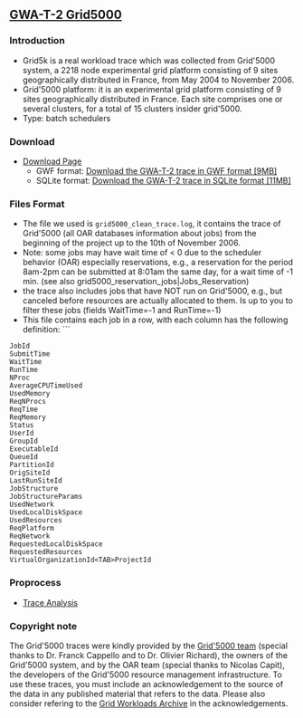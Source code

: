 [GWA-T-2 Grid5000](http://gwa.ewi.tudelft.nl/datasets/gwa-t-2-grid5000)
---


### Introduction
- Grid5k is a real workload trace which was collected from Grid'5000 system, a 2218 node experimental grid platform consisting of 9 sites geographically distributed in France, from May 2004 to November 2006. 
- Grid'5000 platform: it is an experimental grid platform consisting of 9 sites geographically distributed in France. Each site comprises one or several clusters, for a total of 15 clusters insider grid'5000.
- Type: batch schedulers

### Download
- [Download Page](http://gwa.ewi.tudelft.nl/datasets/gwa-t-2-grid5000)
  - GWF format: [Download the GWA-T-2 trace in GWF format [9MB]](http://gwa.ewi.tudelft.nl/fileadmin/pds/trace-archives/grid-workloads-archive/datasets/gwa-t-2/anon_jobs_gwf.zip)
  - SQLite format: [Download the GWA-T-2 trace in SQLite format [11MB]](http://gwa.ewi.tudelft.nl/fileadmin/pds/trace-archives/grid-workloads-archive/datasets/gwa-t-2/anon_jobs_sqlite.zip)
  
### Files Format
- The file we used is `grid5000_clean_trace.log`, it contains the trace of Grid'5000 (all OAR databases information about jobs) from the beginning of the project up to the 10th of November 2006.
- Note: some jobs may have wait time of < 0 due to the scheduler behavior (OAR) especially reservations, 
	      e.g., a reservation for the period 8am-2pm can be submitted at 8:01am the same day, for a wait time of -1 min.
	      (see also grid5000_reservation_jobs|Jobs_Reservation)
- the trace also includes jobs that have NOT run on Grid'5000, e.g., but canceled before resources are actually allocated to them.  Is up to you to filter these jobs (fields WaitTime=-1 and RunTime=-1)
- This file contains each job in a row, with each column has the following definition: 		   ```
```
JobId
SubmitTime
WaitTime
RunTime
NProc
AverageCPUTimeUsed
UsedMemory
ReqNProcs
ReqTime
ReqMemory
Status
UserId
GroupId
ExecutableId
QueueId
PartitionId
OrigSiteId
LastRunSiteId
JobStructure
JobStructureParams
UsedNetwork
UsedLocalDiskSpace
UsedResources
ReqPlatform
ReqNetwork
RequestedLocalDiskSpace
RequestedResources
VirtualOrganizationId<TAB>ProjectId
```


	    


### Proprocess
- [Trace Analysis](https://github.com/hxwang/DataCenterWorkloads/tree/master/process-grid5k)



### Copyright note
The Grid'5000 traces were kindly provided by the [Grid'5000 team](http://www.grid5000.org/) (special thanks to Dr. Franck Cappello and to Dr. Olivier Richard), the owners of the Grid'5000 system, and by the OAR team (special thanks to Nicolas Capit), the developers of the Grid'5000 resource management infrastructure. To use these traces, you must include an acknowledgement to the source of the data in any published material that refers to the data. Please also consider refering to the [Grid Workloads Archive](http://gwa.ewi.tudelft.nl/) in the acknowledgements.
